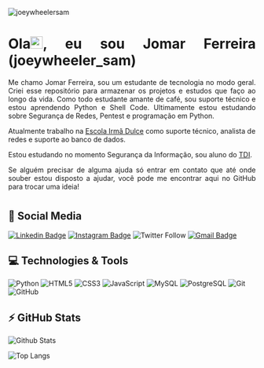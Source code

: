<p align="left"><img src="https://komarev.com/ghpvc/?username=joeywheelersam" alt="joeywheelersam" /></p>

<h1 align = "justify"> Ola<img src="https://media.giphy.com/media/hvRJCLFzcasrR4ia7z/giphy.gif" width="25px">, eu sou Jomar Ferreira (joeywheeler_sam)</h1>

<p align = "justify"> Me chamo Jomar Ferreira, sou um estudante de tecnologia no modo geral. Criei esse repositório para armazenar os projetos e estudos que faço ao longo da vida. Como todo estudante amante de café, sou suporte técnico e estou aprendendo Python e Shell Code. Ultimamente estou estudando sobre Segurança de Redes, Pentest e programação em Python.</p>

Atualmente trabalho na [Escola Irmã Dulce](http://www.escolairmadulce.com.br/) como suporte técnico, analista de redes e suporte ao banco de dados.

Estou estudando no momento Segurança da Informação, sou aluno do [TDI](https://tecnicasdeinvasao.com/).

<p align = "justify">Se alguém precisar de alguma ajuda só entrar em contato que até onde souber estou disposto a ajudar, você pode me encontrar aqui no GitHub para trocar uma ideia!</p>
<h1></h1>

## 🚀 Social Media
[![Linkedin Badge](https://img.shields.io/badge/-jomar--ferreira--amorim-blue?style=flat-square&logo=Linkedin&logoColor=white&link=https://www.linkedin.com/in/jomar-ferreira-amorim/)](https://www.linkedin.com/in/jomar-ferreira-amorim/) [![Instagram Badge](https://img.shields.io/badge/-joeywheelersam-purple?style=flat-square&logo=instagram&logoColor=white&link=https://www.instagram.com/joeywheelersam/?hl=pt-br)](https://instagram.com/joeywheelersam) ![Twitter Follow](https://img.shields.io/twitter/follow/joeywheelersam?label=@joeywheelersam&style=social) [![Gmail Badge](https://img.shields.io/badge/-jomar.ferreira.amorim@gmail.com-c14438?style=flat-square&logo=Gmail&logoColor=white&link=mailto:jomar.ferreira.amorim@gmail.com)](mailto:jomar.ferreira.amorim@gmail.com)

## 💻 Technologies & Tools
![Python](https://img.shields.io/badge/-Python-black?style=flat-square&logo=Python) ![HTML5](https://img.shields.io/badge/-HTML5-E34F26?style=flat-square&logo=html5&logoColor=white) ![CSS3](https://img.shields.io/badge/-CSS3-1572B6?style=flat-square&logo=css3) ![JavaScript](https://img.shields.io/badge/-JavaScript-black?style=flat-square&logo=javascript) ![MySQL](https://img.shields.io/badge/-MySQL-black?style=flat-square&logo=mysql) ![PostgreSQL](https://img.shields.io/badge/-PostgreSQL-336791?style=flat-square&logo=postgresql) ![Git](https://img.shields.io/badge/-Git-black?style=flat-square&logo=git) ![GitHub](https://img.shields.io/badge/-GitHub-181717?style=flat-square&logo=github)

## ⚡ GitHub Stats
![Github Stats](https://github-readme-stats.vercel.app/api?username=joeywheelersam&show_icons=true&count_private=true&show_icons=true&include_all_commits=true)<p>
![Top Langs](https://github-readme-stats.vercel.app/api/top-langs/?username=joeywheelersam&hide=TeX&layout=compact)
